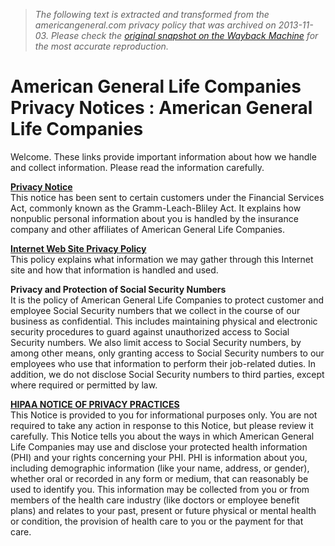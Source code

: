 > *The following text is extracted and transformed from the americangeneral.com privacy policy that was archived on 2013-11-03. Please check the [original snapshot on the Wayback Machine](https://web.archive.org/web/20131103145524id_/http%3A//www.americangeneral.com/life/life.nsf/contents/privacy) for the most accurate reproduction.*

# American General Life Companies Privacy Notices : American General Life Companies

Welcome. These links provide important information about how we handle and collect information. Please read the information carefully.

 **[Privacy Notice](https://web.archive.org/web/20131103145524id_/http%3A//www.americangeneral.com/life/resources.nsf/lookup/PrivacyPolicy/$file/PrivacyPolicy.pdf)**  
This notice has been sent to certain customers under the Financial Services Act, commonly known as the Gramm-Leach-Bliley Act. It explains how nonpublic personal information about you is handled by the insurance company and other affiliates of American General Life Companies.

**[Internet Web Site Privacy Policy](https://web.archive.org/web/20131103145524id_/http%3A//www.americangeneral.com/life/life.nsf/contents/webprivacypolicy)**  
This policy explains what information we may gather through this Internet site and how that information is handled and used. 

**Privacy and Protection of Social Security Numbers**  
It is the policy of American General Life Companies to protect customer and employee Social Security numbers that we collect in the course of our business as confidential. This includes maintaining physical and electronic security procedures to guard against unauthorized access to Social Security numbers. We also limit access to Social Security numbers, by among other means, only granting access to Social Security numbers to our employees who use that information to perform their job-related duties. In addition, we do not disclose Social Security numbers to third parties, except where required or permitted by law.

**[HIPAA NOTICE OF PRIVACY PRACTICES](https://web.archive.org/web/20131103145524id_/http%3A//www.americangeneral.com/life/resources.nsf/lookup/PrivacyPolicy/$file/HIPAANOPP.pdf)**  
This Notice is provided to you for informational purposes only. You are not required to take any action in response to this Notice, but please review it carefully. This Notice tells you about the ways in which American General Life Companies may use and disclose your protected health information (PHI) and your rights concerning your PHI. PHI is information about you, including demographic information (like your name, address, or gender), whether oral or recorded in any form or medium, that can reasonably be used to identify you. This information may be collected from you or from members of the health care industry (like doctors or employee benefit plans) and relates to your past, present or future physical or mental health or condition, the provision of health care to you or the payment for that care.

  

